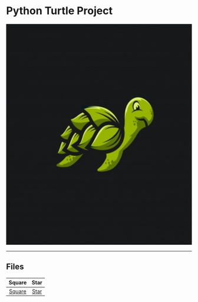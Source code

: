 # Python Turtle Project
<center>
<img src='https://github.com/mrprogrammer2938/Turtle-Project/blob/master/Scr/turtle-logo.jpg' width=600 height=600 >
</center>
<hr>

## Files
Square | Star  |
:----: | :----:|
[Square](https://github.com/mrprogrammer2938/Turtle-Project/tree/master/File/Square) |[Star](https://github.com/mrprogrammer2938/Turtle-Project/tree/master/File/Star) | [Triangle](https://github.com/mrprogrammer2938/Turtle-Project/tree/master/File/Triangle)

<br>
